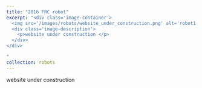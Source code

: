 ```yaml
---
title: "2016 FRC robot"
excerpt: "<div class='image-container'>
  <img src='/images/robots/website_under_construction.png' alt='robot1' class='resizable-image'>
  <div class='image-description'>
    <p>website under construction </p>
  </div>
</div>

"
collection: robots
---
```

website under construction